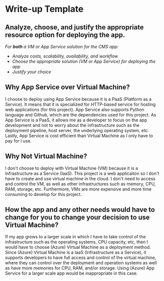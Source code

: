 # Write-up Template

## Analyze, choose, and justify the appropriate resource option for deploying the app.

*For **both** a VM or App Service solution for the CMS app:*
- *Analyze costs, scalability, availability, and workflow*
- *Choose the appropriate solution (VM or App Service) for deploying the app*
- *Justify your choice*

## Why App Service over Virtual Machine? 
I choose to deploy using App Service because it is a PaaS (Platform as a Service). It means that it is specialized for HTTP-based service for hosting web applications (for this project). App Service also supports Python language and Github, which are the dependencies used for this project. As App Service is a PaaS, it allows me as a developer to focus on the app development and not to worry about the infrastructure such as the deployment pipeline, host server, the underlying operating system, etc. Lastly, App Service is cost efficient than Virtual Machine as I only have to pay for I use. 

## Why Not Virtual Machine? 
I don't choose to deploy with Virtual Machine (VM) because it is a Infrastructure as a Service (IaaS). This project is a web applicaiton so I don't have to create and use virtual machine in the cloud. I don't need to access and control the VM, as well as other infrastructures such as memory, CPU, RAM, storage, etc. Furthermore, VMs are more expensive and more time consuming to develop for this project. 

## How the app and any other needs would have to change for you to change your decision to use Virtual Machine? 
If my app grows to a larger scale in which I have to take control of the infrastructure such as the operating systems, CPU capacity, etc, then I would have to choose (Azure) Virtual Machine as a deployment method. Since (Azure) Virtual Machine is a IaaS (Infrastructure as a Service), it supports developers to have full access and control of the virtual machine, where they can control over the deployment and operation systems as well as have more memories for CPU, RAM, and/or storage. Using (Azure) App Service for a larger scale app would be inappropriate in this case. 
